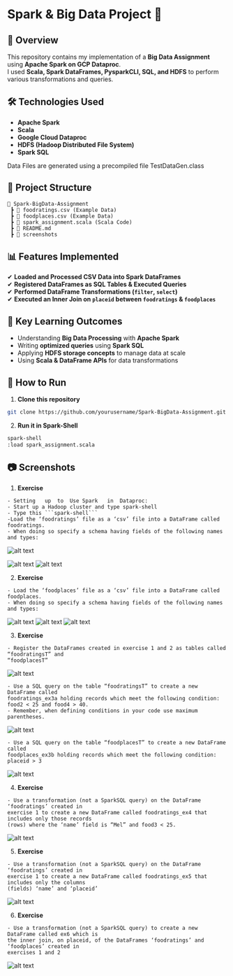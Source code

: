 # Spark & Big Data Project 🚀

## 📌 Overview
This repository contains my implementation of a **Big Data Assignment** using **Apache Spark on GCP Dataproc**.  
I used **Scala, Spark DataFrames, PysparkCLI, SQL, and HDFS** to perform various transformations and queries.

## 🛠 Technologies Used
- **Apache Spark**
- **Scala**
- **Google Cloud Dataproc**
- **HDFS (Hadoop Distributed File System)**
- **Spark SQL**

Data Files are generated using a precompiled file TestDataGen.class

## 📂 Project Structure
```
📂 Spark-BigData-Assignment
 ┣ 📜 foodratings.csv (Example Data)
 ┣ 📜 foodplaces.csv (Example Data)
 ┣ 📜 spark_assignment.scala (Scala Code)
 ┣ 📜 README.md
 ┣ 📂 screenshots
```

## 📊 Features Implemented
✔ **Loaded and Processed CSV Data into Spark DataFrames**  
✔ **Registered DataFrames as SQL Tables & Executed Queries**  
✔ **Performed DataFrame Transformations (`filter`, `select`)**  
✔ **Executed an Inner Join on `placeid` between `foodratings` & `foodplaces`**  

## 🎯 Key Learning Outcomes
- Understanding **Big Data Processing** with **Apache Spark**
- Writing **optimized queries** using **Spark SQL**
- Applying **HDFS storage concepts** to manage data at scale
- Using **Scala & DataFrame APIs** for data transformations

## 🚀 How to Run
1. **Clone this repository**
```sh
git clone https://github.com/yourusername/Spark-BigData-Assignment.git
```
2. **Run it in Spark-Shell**
```sh
spark-shell
:load spark_assignment.scala
```

## 📷 Screenshots
1. **Exercise**
```
- Setting	up	to	Use	Spark	in	Dataproc:	
- Start up a Hadoop cluster and type spark-shell 
- Type this ```spark-shell```
-Load the ‘foodratings’ file as a ‘csv’ file into a DataFrame called foodratings. 
- When doing so specify a schema having fields of the following names and types: 

```
![alt text](image-11.png)

![alt text](image.png)
![alt text](image-1.png)

2. **Exercise** 
```
- Load the ‘foodplaces’ file as a ‘csv’ file into a DataFrame called foodplaces.
- When doing so specify a schema having fields of the following names and types: 
```

![alt text](image-2.png)
![alt text](image-3.png)
![alt text](image-4.png)

3. **Exercise** 
```
- Register the DataFrames created in exercise 1 and 2 as tables called “foodratingsT” and 
“foodplacesT”
```

![alt text](image-5.png)
```
- Use a SQL query on the table “foodratingsT” to create a new DataFrame called 
foodratings_ex3a holding records which meet the following condition: food2 < 25 and food4 > 40.
- Remember, when defining conditions in your code use maximum parentheses. 
```
![alt text](image-6.png)
```
- Use a SQL query on the table “foodplacesT” to create a new DataFrame called 
foodplaces_ex3b holding records which meet the following condition: placeid > 3
```
![alt text](image-7.png)

4. **Exercise**
```
- Use a transformation (not a SparkSQL query) on the DataFrame ‘foodratings’ created in 
exercise 1 to create a new DataFrame called foodratings_ex4 that includes only those records 
(rows) where the ‘name’ field is “Mel” and food3 < 25. 
```
![alt text](image-8.png)

5. **Exercise**
```
- Use a transformation (not a SparkSQL query) on the DataFrame ‘foodratings’ created in 
exercise 1 to create a new DataFrame called foodratings_ex5 that includes only the columns 
(fields) ‘name’ and ‘placeid’ 
```
![alt text](image-9.png)

6. **Exercise**
```
- Use a transformation (not a SparkSQL query) to create a new DataFrame called ex6 which is 
the inner join, on placeid, of the DataFrames ‘foodratings’ and ‘foodplaces’ created in 
exercises 1 and 2 
```
![alt text](image-10.png)
